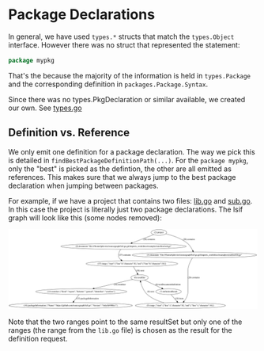 # Package Declarations


In general, we have used `types.*` structs that match the `types.Object`
interface. However there was no struct that represented the statement:

```go
package mypkg
```

That's the because the majority of the information is held in `types.Package`
and the corresponding definition in `packages.Package.Syntax`.

Since there was no types.PkgDeclaration or similar available, we created our own.
See [types.go](internal/indexer/types.go)

## Definition vs. Reference

We only emit one definition for a package declaration. The way we pick this is detailed
in `findBestPackageDefinitionPath(...)`. For the `package mypkg`, only the "best" is
picked as the defintion, the other are all emitted as references. This makes sure that we
always jump to the best package declaration when jumping between packages.

For example, if we have a project that contains two files:
[lib.go](/docs/examples/smollest/lib.go) and
[sub.go](/docs/examples/smollest/sub.go). In this case the project is literally just two
package declarations. The lsif graph will look like this (some nodes removed):

![smollest_graph](/docs/examples/smollest/dump.svg)

Note that the two ranges point to the same resultSet but only one of the ranges
(the range from the `lib.go` file) is chosen as the result for the definition
request.

